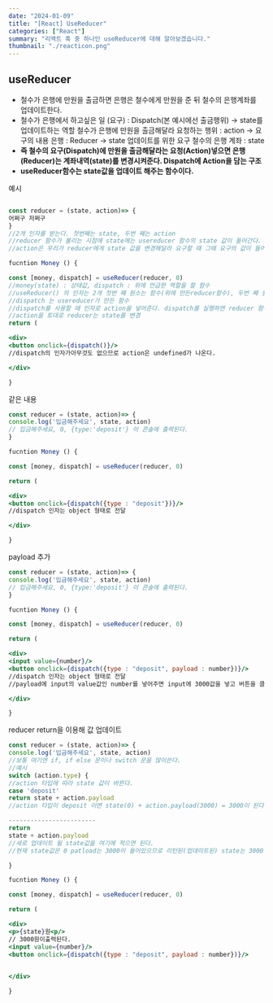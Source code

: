 ```yaml
---
date: "2024-01-09"
title: "[React] UseReducer"
categories: ["React"]
summary: "리액트 훅 중 하나인 useReducer에 대해 알아보겠습니다."
thumbnail: "./reacticon.png"
---
```



## useReducer

- 철수가 은행에 만원을 출금하면 은행은 철수에게 만원을 준 뒤 철수의 은행계좌를 업데이트한다.
- 철수가 은행에서 하고싶은 일 (요구) : Dispatch(본 예시에선 출금행위) → state를 업데이트하는 역할
철수가 은행에 만원을 출금해달라 요청하는 행위 : action → 요구의 내용
은행 : Reducer → state 업데이트를 위한 요구
철수의 은행 계좌 : state
- **즉 철수의 요구(Dispatch)에 만원을 출금해달라는 요청(Action)넣으면 은행(Reducer)는 계좌내역(state)를 변경시켜준다. 
Dispatch에 Action을 담는 구조**
- **useReducer함수는 state값을 업데이트 해주는 함수이다.**

예시

```jsx

const reducer = (state, action)=> {
어쩌구 저쩌구
}
//2개 인자를 받는다. 첫번째는 state, 두번 째는 action
//reducer 함수가 불리는 시점에 state에는 usereducer 함수의 state 값이 들어간다. 본 예시는 money 값이 들어간다.
//action은 우리가 reducer에게 state 값을 변경해달라 요구할 때 그때 요구의 값이 들어간다. 

fucntion Money () {

const [money, dispatch] = useReducer(reducer, 0)
//money(state) : 상태값, dispatch : 위에 언급한 역할을 할 함수
//useReducer() 의 인자는 2개 첫번 째 원소는 함수(위에 만든reducer함수), 두번 째 원소는 money(state)의 초기값
//dispatch 는 usereducer가 만든 함수
//dispatch를 사용할 때 인자로 action을 넣어준다. dispatch를 실행하면 reducer 함수가 호출된다. reducer의 인자인 action이 전달되고 
//action을 토대로 reducer는 state를 변경
return (

<div> 
<button onclick={dispatch()}/>
//dispatch의 인자가아무것도 없으므로 action은 undefined가 나온다. 

</div>

} 
```

같은 내용

```jsx
const reducer = (state, action)=> {
console.log('입금해주세요', state, action)
// 입금해주세요, 0, {type:'deposit'} 이 콘솔에 출력된다. 
}

fucntion Money () {

const [money, dispatch] = useReducer(reducer, 0)

return (

<div>
<button onclick={dispatch({type : "deposit"})}/>
//dispatch 인자는 object 형태로 전달

</div>

}
```

payload 추가

```jsx
const reducer = (state, action)=> {
console.log('입금해주세요', state, action)
// 입금해주세요, 0, {type:'deposit'} 이 콘솔에 출력된다. 
}

fucntion Money () {

const [money, dispatch] = useReducer(reducer, 0)

return (

<div>
<input value={number}/>
<button onclick={dispatch({type : "deposit", payload : number})}/>
//dispatch 인자는 object 형태로 전달
//payload에 input의 value값인 number를 넣어주면 input에 3000값을 넣고 버튼을 클릭하면 payload에 3000이 저장된다. 

</div>

}
```

reducer return을 이용해 값 업데이트

```jsx
const reducer = (state, action)=> {
console.log('입금해주세요', state, action)
//보통 여기엔 if, if else 문이나 switch 문을 많이쓴다.
//예시
switch (action.type) {
//action 타입에 따라 state 값이 바뀐다.
case 'deposit'
return state + action.payload
//action 타입이 deposit 이면 state(0) + action.payload(3000) = 3000이 된다.

------------------------
return 
state + action.payload
//새로 업데이트 될 state값을 여기에 적으면 된다.
//현재 state값은 0 patload는 3000이 들어있으므로 리턴된(업데이트된) state는 3000이 된다.

}

fucntion Money () {

const [money, dispatch] = useReducer(reducer, 0)

return (

<div>
<p>{state}원<p/>
// 3000원이출력된다. 
<input value={number}/>
<button onclick={dispatch({type : "deposit", payload : number})}/>
 

</div>

}
```
